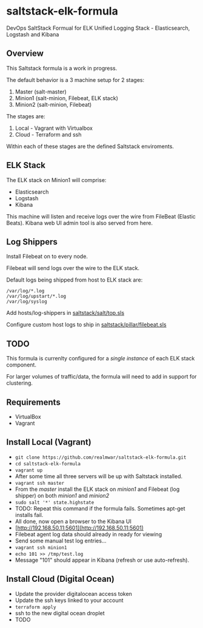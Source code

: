 # saltstack-elk-formula

DevOps SaltStack Formual for ELK Unified Logging Stack - Elasticsearch, Logstash and Kibana

## Overview

This Saltstack formula is a work in progress.

The default behavior is a 3 machine setup for 2 stages:

1. Master (salt-master)
2. Minion1 (salt-minion, Filebeat, ELK stack)
3. Minion2 (salt-minion, Filebeat)

The stages are:

1. Local - Vagrant with Virtualbox
2. Cloud - Terraform and ssh

Within each of these stages are the defined Saltstack enviroments.

## ELK Stack

The ELK stack on Minion1 will comprise:

- Elasticsearch
- Logstash
- Kibana

This machine will listen and receive logs over the wire from FileBeat (Elastic Beats).
Kibana web UI admin tool is also served from here.

## Log Shippers

Install Filebeat on to every node.

Filebeat will send logs over the wire to the ELK stack.

Default logs being shipped from host to ELK stack are:

```
/var/log/*.log
/var/log/upstart/*.log
/var/log/syslog
```

Add hosts/log-shippers in [saltstack/salt/top.sls](saltstack/salt/top.sls)

Configure custom host logs to ship in [saltstack/pillar/filebeat.sls](saltstack/pillar/filebeat.sls)

## TODO

This formula is currenlty configured for a *single instance* of each ELK stack component.

For larger volumes of traffic/data, the formula will need to add in support for clustering.

## Requirements

- VirtualBox
- Vagrant

## Install Local (Vagrant)

- `git clone https://github.com/realmwar/saltstack-elk-formula.git`
- `cd saltstack-elk-formula`
- `vagrant up`
- After some time all three servers will be up with Saltstack installed.
- `vagrant ssh master`
- From the *master* install the ELK stack on *minion1* and Filebeat (log shipper) on both *minion1* and *minion2*
- `sudo salt '*' state.highstate`
- TODO: Repeat this command if the formula fails. Sometimes apt-get installs fail.
- All done, now open a browser to the Kibana UI
- [http://192.168.50.11:5601](http://192.168.50.11:5601)
- Filebeat agent log data should already in ready for viewing
- Send some manual test log entries...
- `vagrant ssh minion1`
- `echo 101 >> /tmp/test.log`
- Message "101" should appear in Kibana (refresh or use auto-refresh).

## Install Cloud (Digital Ocean)

- Update the provider digitalocean access token
- Update the ssh keys linked to your account
- `terraform apply`
- ssh to the new digital ocean droplet
- TODO
